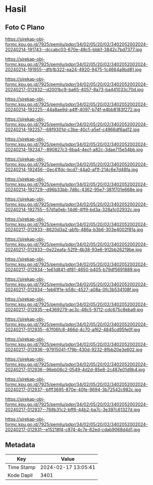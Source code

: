 # Hasil

## Foto C Plano

https://sirekap-obj-formc.kpu.go.id/7925/pemilu/pdpr/34/02/05/20/02/3402052002024-20240214-191743--dccabc03-670e-48c5-bbb1-3842c7bd7377.jpg

https://sirekap-obj-formc.kpu.go.id/7925/pemilu/pdpr/34/02/05/20/02/3402052002024-20240214-191955--dfb1b322-ea24-4920-9475-1c4664a9bd81.jpg

https://sirekap-obj-formc.kpu.go.id/7925/pemilu/pdpr/34/02/05/20/02/3402052002024-20240217-012932--d2001bc9-ba65-4057-8a73-ba441033c70d.jpg

https://sirekap-obj-formc.kpu.go.id/7925/pemilu/pdpr/34/02/05/20/02/3402052002024-20240214-192225--44a8ae9d-a4ff-4097-b74f-e4bb8183f272.jpg

https://sirekap-obj-formc.kpu.go.id/7925/pemilu/pdpr/34/02/05/20/02/3402052002024-20240214-192257--68f9301d-c3be-40c1-a5ef-c4966df6ad12.jpg

https://sirekap-obj-formc.kpu.go.id/7925/pemilu/pdpr/34/02/05/20/02/3402052002024-20240214-192347--890827c3-6ba4-4ecf-a82c-3dae715e54bb.jpg

https://sirekap-obj-formc.kpu.go.id/7925/pemilu/pdpr/34/02/05/20/02/3402052002024-20240214-192456--0ec41fdc-bcd7-44a0-af1f-214c6e7d48fa.jpg

https://sirekap-obj-formc.kpu.go.id/7925/pemilu/pdpr/34/02/05/20/02/3402052002024-20240214-192729--d96b33bb-7d8c-4362-95e7-381f701e668e.jpg

https://sirekap-obj-formc.kpu.go.id/7925/pemilu/pdpr/34/02/05/20/02/3402052002024-20240214-192755--57d1a0eb-14d6-4ff9-bd3a-328a1c02932c.jpg

https://sirekap-obj-formc.kpu.go.id/7925/pemilu/pdpr/34/02/05/20/02/3402052002024-20240217-012933--8620d3a2-abfb-486a-b3b6-303e4002f81a.jpg

https://sirekap-obj-formc.kpu.go.id/7925/pemilu/pdpr/34/02/05/20/02/3402052002024-20240217-012933--0e22eafa-52f9-4b38-93e6-912bb26219be.jpg

https://sirekap-obj-formc.kpu.go.id/7925/pemilu/pdpr/34/02/05/20/02/3402052002024-20240217-012934--1e61d841-df81-4650-b405-b79df5691889.jpg

https://sirekap-obj-formc.kpu.go.id/7925/pemilu/pdpr/34/02/05/20/02/3402052002024-20240217-012934--1eb61f1e-b58c-4527-a08a-0fc3b534108f.jpg

https://sirekap-obj-formc.kpu.go.id/7925/pemilu/pdpr/34/02/05/20/02/3402052002024-20240217-012935--e4369279-ac3c-48c5-9712-cdc675c8eba9.jpg

https://sirekap-obj-formc.kpu.go.id/7925/pemilu/pdpr/34/02/05/20/02/3402052002024-20240217-012935--67f06fc8-466d-4c70-af62-4845cd95fe0f.jpg

https://sirekap-obj-formc.kpu.go.id/7925/pemilu/pdpr/34/02/05/20/02/3402052002024-20240217-012936--97915041-f79b-430d-9232-8fbb20e3e602.jpg

https://sirekap-obj-formc.kpu.go.id/7925/pemilu/pdpr/34/02/05/20/02/3402052002024-20240217-012936--96eb08c2-0549-4d2d-85e8-2c487e01d9b4.jpg

https://sirekap-obj-formc.kpu.go.id/7925/pemilu/pdpr/34/02/05/20/02/3402052002024-20240217-012937--bfff3695-870e-40fe-9694-3b72542c982c.jpg

https://sirekap-obj-formc.kpu.go.id/7925/pemilu/pdpr/34/02/05/20/02/3402052002024-20240217-012937--768b31c2-bff6-44b2-ba7c-3e397c61327d.jpg

https://sirekap-obj-formc.kpu.go.id/7925/pemilu/pdpr/34/02/05/20/02/3402052002024-20240217-012931--e15218f4-c874-4c7e-82ed-cdab9068d4d1.jpg


## Metadata

| Key        | Value               |
| ---------- | ------------------- |
| Time Stamp | 2024-02-17 13:05:41 |
| Kode Dapil | 3401                |



